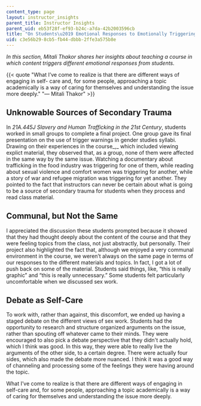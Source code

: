 ```yaml
---
content_type: page
layout: instructor_insights
parent_title: Instructor Insights
parent_uid: eb53f28f-ef93-b24c-a7da-42b2003596cb
title: "On Students\u2019 Emotional Responses to Emotionally Triggering Topics"
uid: c3e56b29-8cb5-fb44-dbbb-2ffe3a575b8e
---
```


_In this section, Mitali Thakor shares her insights about teaching a course in which content triggers different emotional responses from students._

{{< quote "What I’ve come to realize is that there are different ways of engaging in self- care and, for some people, approaching a topic academically is a way of caring for themselves and understanding the issue more deeply." "— Mitali Thakor" >}}

Unknowable Sources of Secondary Trauma
--------------------------------------

In _21A.445J Slavery and Human Trafficking in the 21st Century_, students worked in small groups to complete a final project. One group gave its final presentation on the use of trigger warnings in gender studies syllabi. Drawing on their experiences in the course_,_ which included viewing explict material, they observed that, as a group, none of them were affected in the same way by the same issue. Watching a documentary about trafficking in the food industry was triggering for one of them, while reading about sexual violence and comfort women was triggering for another, while a story of war and refugee migration was triggering for yet another. They pointed to the fact that instructors can never be certain about what is going to be a source of secondary trauma for students when they process and read class material.

Communal, but Not the Same
--------------------------

I appreciated the discussion these students prompted because it showed that they had thought deeply about the content of the course and that they were feeling topics from the class, not just abstractly, but personally. Their project also highlighted the fact that, although we enjoyed a very communal environment in the course, we weren’t always on the same page in terms of our responses to the different materials and topics. In fact, I got a lot of push back on some of the material. Students said things, like, “this is really graphic” and “this is really unnecessary.” Some students felt particularly uncomfortable when we discussed sex work.

Debate as Self-Care
-------------------

To work with, rather than against, this discomfort, we ended up having a staged debate on the different views of sex work. Students had the opportunity to research and structure organized arguments on the issue, rather than spouting off whatever came to their minds. They were encouraged to also pick a debate perspective that they didn't actually hold, which I think was good. In this way, they were able to really live the arguments of the other side, to a certain degree. There were actually four sides, which also made the debate more nuanced. I think it was a good way of channeling and processing some of the feelings they were having around the topic.

What I’ve come to realize is that there are different ways of engaging in self-care and, for some people, approaching a topic academically is a way of caring for themselves and understanding the issue more deeply.